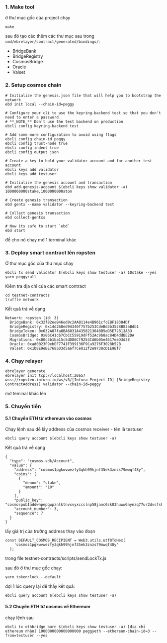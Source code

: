 <!-- @format -->

### 1. Make tool

ở thư mục gốc của project chạy

```
make
```

sau đó tạo các thêm các thư mục sau trong `cmd/ebrelayer/contract/generated/bindings/`:

- BridgeBank
- BridgeRegistry
- CosmosBridge
- Oracle
- Valset

### 2. Setup cosmos chain

```
# Initialize the genesis.json file that will help you to bootstrap the network
ebd init local --chain-id=peggy

# Configure your cli to use the keyring-backend test so that you don't need to enter a password
# **_NOTE_** Don't use the test backend on production
ebcli config keyring-backend test

# Add some more configuration to avoid using flags
ebcli config chain-id peggy
ebcli config trust-node true
ebcli config indent true
ebcli config output json

# Create a key to hold your validator account and for another test account
ebcli keys add validator
ebcli keys add testuser

# Initialize the genesis account and transaction
ebd add-genesis-account $(ebcli keys show validator -a) 1000000000stake,1000000000atom

# Create genesis transaction
ebd gentx --name validator --keyring-backend test

# Collect genesis transaction
ebd collect-gentxs

# Now its safe to start `ebd`
ebd start
```

để cho nó chạy mở 1 terminal khác

### 3. Deploy smart contract lên ropsten

Ở thư mục gốc của thư mục chạy

```
ebcli tx send validator $(ebcli keys show testuser -a) 10stake --yes
yarn peggy:all
```

Kiểm tra địa chỉ của các smart contract

```
cd testnet-contracts
truffle metwork
```

Kết quả trả về dạng

```
Network: ropsten (id: 3)
  BridgeBank: 0x32f82eeB46ed9c2AA0114e4B961cfcEBF18384Df
  BridgeRegistry: 0x14d268ed94340f757b253CdeBd3b3528B83aBdb1
  BridgeToken: 0x032A87fa8BA6031A4358213648B5eD5E72813A33
  CosmosBridge: 0x86C41cb7CbCC55919dFf52Ac9b8ac84D4ddBE2DA
  Migrations: 0x00c3b1ba15c5dD86Cf9253CA6b05e4617eeD3d3E
  Oracle: 0xad0023F9ebEF7741F399136F9Ca9276F3028b52B
  Valset: 0x1b8E9eBE7685D3d5a6f7Ce012f2e9738cD1E9Ef7
```

### 4. Chạy relayer

```
ebrelayer generate
ebrelayer init tcp://localhost:26657 wss://ropsten.infura.io/ws/v3/[Infura-Project-ID] [BridgeRegistry-ContractAddress] validator --chain-id=peggy
```

mở teminal khác lên

### 5. Chuyển tiền

#### 5.1 Chuyển ETH từ ethereum vào cosmos

Chạy lệnh sau để lấy address của cosmos receiver - tên là testuser

```
ebcli query account $(ebcli keys show testuser -a)
```

Kết quả trả về dạng

```
{
  "type": "cosmos-sdk/Account",
  "value": {
    "address": "cosmos1pgkwvwezfy3qkh99hjnf35ek3znzs79mwqf48y",
    "coins": [
      {
        "denom": "stake",
        "amount": "10"
      }
    ],
    "public_key": "cosmospub1addwnpepqwpznlktnvxvyxccslnp58janc6zk83huww6aynzq77ur2dvsfskct0atl9",
    "account_number": 3,
    "sequence": 7
  }
}
```

lấy giá trị của trường address thay vào đoạn

```
const DEFAULT_COSMOS_RECIPIENT = Web3.utils.utf8ToHex(
    'cosmos1pgkwvwezfy3qkh99hjnf35ek3znzs79mwqf48y'
  );
```

trong file testnet-contracts/scripts/sendLockTx.js

sau đó ở thư mục gốc chạy:

```
yarn token:lock --default
```

đợi 1 lúc query lại để thấy kết quả:

```
ebcli query account $(ebcli keys show testuser -a)
```

#### 5.2 Chuyển ETH từ cosmos về Ethereum

chạy lệnh sau

```
ebcli tx ethbridge burn $(ebcli keys show testuser -a) [địa chỉ ethereum nhận] 1000000000000000000 peggyeth --ethereum-chain-id=3 --from=testuser --yes
```
